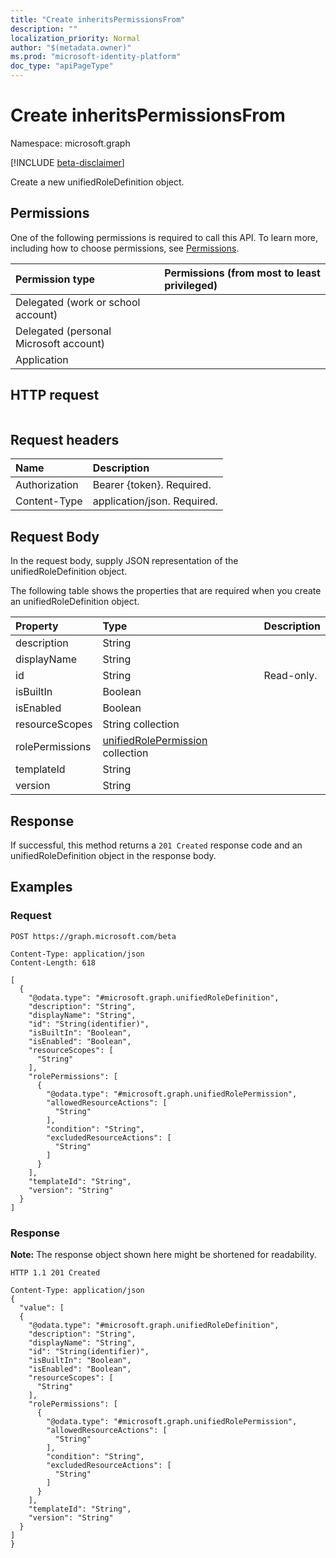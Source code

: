 ```yaml
---
title: "Create inheritsPermissionsFrom"
description: ""
localization_priority: Normal
author: "$(metadata.owner)"
ms.prod: "microsoft-identity-platform"
doc_type: "apiPageType"
---
```


# Create inheritsPermissionsFrom

Namespace: microsoft.graph

[!INCLUDE [beta-disclaimer](../../includes/beta-disclaimer.md)]

Create a new unifiedRoleDefinition object.

## Permissions

One of the following permissions is required to call this API. To learn more, including how to choose permissions, see [Permissions](/graph/permissions-reference).

| Permission type                        | Permissions (from most to least privileged) |
| :------------------------------------- | :------------------------------------------ |
| Delegated (work or school account)     |                                             |
| Delegated (personal Microsoft account) |                                             |
| Application                            |                                             |

## HTTP request

<!-- {
  "blockType": "ignored"
}
-->

```http

```

## Request headers

| Name          | Description                 |
| :------------ | :-------------------------- |
| Authorization | Bearer {token}. Required.   |
| Content-Type  | application/json. Required. |

## Request Body

In the request body, supply JSON representation of the unifiedRoleDefinition object.

<!-- Actions and Functions -->

<!-- CRUD Methods -->

The following table shows the properties that are required when you create an unifiedRoleDefinition object.

| Property        | Type                                                                      | Description |
| :-------------- | :------------------------------------------------------------------------ | :---------- |
| description     | String                                                                    |             |
| displayName     | String                                                                    |             |
| id              | String                                                                    | Read-only.  |
| isBuiltIn       | Boolean                                                                   |             |
| isEnabled       | Boolean                                                                   |             |
| resourceScopes  | String collection                                                         |             |
| rolePermissions | [unifiedRolePermission](../resources/unifiedrolepermission.md) collection |             |
| templateId      | String                                                                    |             |
| version         | String                                                                    |             |

## Response

If successful, this method returns a `201 Created` response code and an unifiedRoleDefinition object in the response body.

## Examples

### Request

<!-- {
  "blockType": "request",
  "name": "create_inheritspermissionsfrom"
}
-->

```http
POST https://graph.microsoft.com/beta

Content-Type: application/json
Content-Length: 618

[
  {
    "@odata.type": "#microsoft.graph.unifiedRoleDefinition",
    "description": "String",
    "displayName": "String",
    "id": "String(identifier)",
    "isBuiltIn": "Boolean",
    "isEnabled": "Boolean",
    "resourceScopes": [
      "String"
    ],
    "rolePermissions": [
      {
        "@odata.type": "#microsoft.graph.unifiedRolePermission",
        "allowedResourceActions": [
          "String"
        ],
        "condition": "String",
        "excludedResourceActions": [
          "String"
        ]
      }
    ],
    "templateId": "String",
    "version": "String"
  }
]

```

### Response

**Note:** The response object shown here might be shortened for readability.

<!-- {
  "blockType": "response",
  "truncated": true,
  "@odata.type": "$(this.ReturnTypeFullName)"
}
-->

```http
HTTP 1.1 201 Created

Content-Type: application/json
{
  "value": [
  {
    "@odata.type": "#microsoft.graph.unifiedRoleDefinition",
    "description": "String",
    "displayName": "String",
    "id": "String(identifier)",
    "isBuiltIn": "Boolean",
    "isEnabled": "Boolean",
    "resourceScopes": [
      "String"
    ],
    "rolePermissions": [
      {
        "@odata.type": "#microsoft.graph.unifiedRolePermission",
        "allowedResourceActions": [
          "String"
        ],
        "condition": "String",
        "excludedResourceActions": [
          "String"
        ]
      }
    ],
    "templateId": "String",
    "version": "String"
  }
]
}

```
